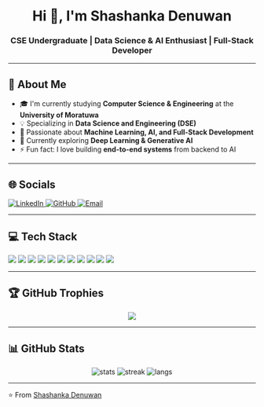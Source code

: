 <!-- Profile Header -->
<h1 align="center">Hi 👋, I'm Shashanka Denuwan</h1>
<h3 align="center">CSE Undergraduate | Data Science & AI Enthusiast | Full-Stack Developer</h3>

---

## 🚀 About Me
- 🎓 I'm currently studying **Computer Science & Engineering** at the **University of Moratuwa**  
- 💡 Specializing in **Data Science and Engineering (DSE)**  
- 🤖 Passionate about **Machine Learning, AI, and Full-Stack Development**  
- 🌱 Currently exploring **Deep Learning & Generative AI**  
- ⚡ Fun fact: I love building **end-to-end systems** from backend to AI  

---

## 🌐 Socials  
<p align="left">
  <a href="https://www.linkedin.com/in/shashanka-denuwan-13556334b/" target="_blank">
    <img src="https://img.shields.io/badge/LinkedIn-%230077B5.svg?logo=linkedin&logoColor=white" alt="LinkedIn"/>
  </a>
  <a href="https://github.com/denuwanhendalage" target="_blank">
    <img src="https://img.shields.io/badge/GitHub-100000?logo=github&logoColor=white" alt="GitHub"/>
  </a>
  <a href="mailto:shashanka.22@cse.mrt.ac.lk" target="_blank">
    <img src="https://img.shields.io/badge/Gmail-D14836?logo=gmail&logoColor=white" alt="Email"/>
  </a>
</p>

---

## 💻 Tech Stack
<p align="left"> 
  <img src="https://img.shields.io/badge/Python-3776AB?style=for-the-badge&logo=python&logoColor=white"/> 
  <img src="https://img.shields.io/badge/Java-ED8B00?style=for-the-badge&logo=java&logoColor=white"/> 
  <img src="https://img.shields.io/badge/JavaScript-F7DF1E?style=for-the-badge&logo=javascript&logoColor=black"/> 
  <img src="https://img.shields.io/badge/Node.js-339933?style=for-the-badge&logo=node.js&logoColor=white"/> 
  <img src="https://img.shields.io/badge/React-20232A?style=for-the-badge&logo=react&logoColor=61DAFB"/> 
  <img src="https://img.shields.io/badge/Next.js-000000?style=for-the-badge&logo=next.js&logoColor=white"/> 
  <img src="https://img.shields.io/badge/TailwindCSS-06B6D4?style=for-the-badge&logo=tailwindcss&logoColor=white"/> 
  <img src="https://img.shields.io/badge/MySQL-005C84?style=for-the-badge&logo=mysql&logoColor=white"/> 
  <img src="https://img.shields.io/badge/PostgreSQL-316192?style=for-the-badge&logo=postgresql&logoColor=white"/> 
  <img src="https://img.shields.io/badge/MongoDB-4EA94B?style=for-the-badge&logo=mongodb&logoColor=white"/> 
  <img src="https://img.shields.io/badge/Docker-2496ED?style=for-the-badge&logo=docker&logoColor=white"/> 
</p>

---

## 🏆 GitHub Trophies
<p align="center">
  <img src="https://github-profile-trophy.vercel.app/?username=denuwanhendalage&theme=radical&no-frame=false&no-bg=true&margin-w=4"/>
</p>

---

## 📊 GitHub Stats
<p align="center">
  <img src="https://github-readme-stats.vercel.app/api?username=denuwanhendalage&show_icons=true&theme=radical" alt="stats"/>
  <img src="https://github-readme-streak-stats.herokuapp.com/?user=denuwanhendalage&theme=radical" alt="streak"/>
  <img src="https://github-readme-stats.vercel.app/api/top-langs/?username=denuwanhendalage&layout=compact&theme=radical" alt="langs"/>
</p>

---

⭐️ From [Shashanka Denuwan](https://github.com/denuwanhendalage)

<!---
denuwanhendalage/denuwanhendalage is a ✨ special ✨ repository because its `README.md` (this file) appears on your GitHub profile.
You can click the Preview link to take a look at your changes.
--->
